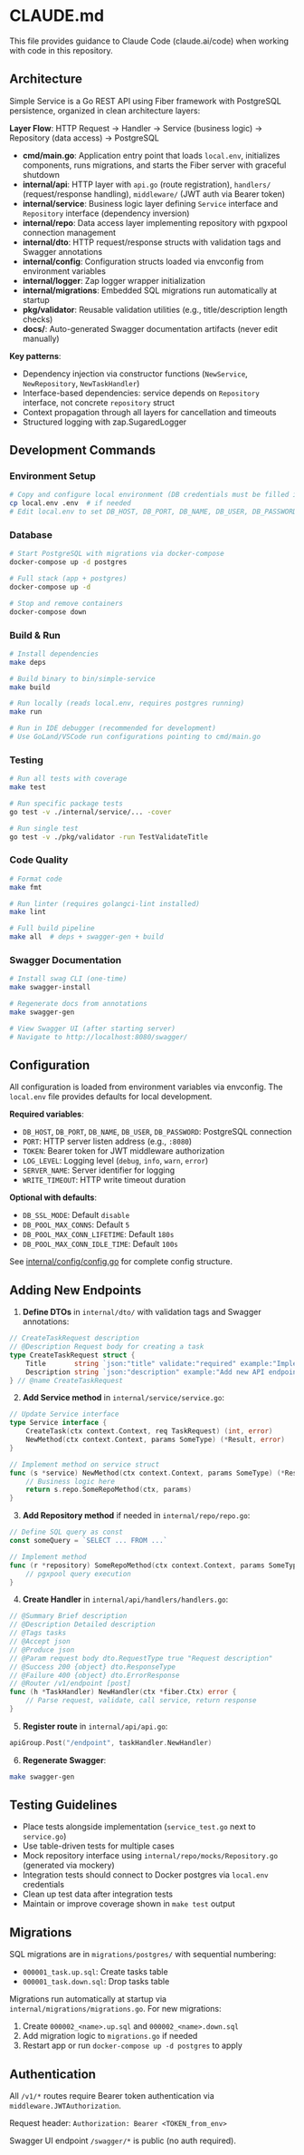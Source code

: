 # CLAUDE.md

This file provides guidance to Claude Code (claude.ai/code) when working with code in this repository.

## Architecture

Simple Service is a Go REST API using Fiber framework with PostgreSQL persistence, organized in clean architecture layers:

**Layer Flow**: HTTP Request → Handler → Service (business logic) → Repository (data access) → PostgreSQL

- **cmd/main.go**: Application entry point that loads `local.env`, initializes components, runs migrations, and starts the Fiber server with graceful shutdown
- **internal/api**: HTTP layer with `api.go` (route registration), `handlers/` (request/response handling), `middleware/` (JWT auth via Bearer token)
- **internal/service**: Business logic layer defining `Service` interface and `Repository` interface (dependency inversion)
- **internal/repo**: Data access layer implementing repository with pgxpool connection management
- **internal/dto**: HTTP request/response structs with validation tags and Swagger annotations
- **internal/config**: Configuration structs loaded via envconfig from environment variables
- **internal/logger**: Zap logger wrapper initialization
- **internal/migrations**: Embedded SQL migrations run automatically at startup
- **pkg/validator**: Reusable validation utilities (e.g., title/description length checks)
- **docs/**: Auto-generated Swagger documentation artifacts (never edit manually)

**Key patterns**:
- Dependency injection via constructor functions (`NewService`, `NewRepository`, `NewTaskHandler`)
- Interface-based dependencies: service depends on `Repository` interface, not concrete `repository` struct
- Context propagation through all layers for cancellation and timeouts
- Structured logging with zap.SugaredLogger

## Development Commands

### Environment Setup
```bash
# Copy and configure local environment (DB credentials must be filled in local.env)
cp local.env .env  # if needed
# Edit local.env to set DB_HOST, DB_PORT, DB_NAME, DB_USER, DB_PASSWORD
```

### Database
```bash
# Start PostgreSQL with migrations via docker-compose
docker-compose up -d postgres

# Full stack (app + postgres)
docker-compose up -d

# Stop and remove containers
docker-compose down
```

### Build & Run
```bash
# Install dependencies
make deps

# Build binary to bin/simple-service
make build

# Run locally (reads local.env, requires postgres running)
make run

# Run in IDE debugger (recommended for development)
# Use GoLand/VSCode run configurations pointing to cmd/main.go
```

### Testing
```bash
# Run all tests with coverage
make test

# Run specific package tests
go test -v ./internal/service/... -cover

# Run single test
go test -v ./pkg/validator -run TestValidateTitle
```

### Code Quality
```bash
# Format code
make fmt

# Run linter (requires golangci-lint installed)
make lint

# Full build pipeline
make all  # deps + swagger-gen + build
```

### Swagger Documentation
```bash
# Install swag CLI (one-time)
make swagger-install

# Regenerate docs from annotations
make swagger-gen

# View Swagger UI (after starting server)
# Navigate to http://localhost:8080/swagger/
```

## Configuration

All configuration is loaded from environment variables via envconfig. The `local.env` file provides defaults for local development.

**Required variables**:
- `DB_HOST`, `DB_PORT`, `DB_NAME`, `DB_USER`, `DB_PASSWORD`: PostgreSQL connection
- `PORT`: HTTP server listen address (e.g., `:8080`)
- `TOKEN`: Bearer token for JWT middleware authorization
- `LOG_LEVEL`: Logging level (`debug`, `info`, `warn`, `error`)
- `SERVER_NAME`: Server identifier for logging
- `WRITE_TIMEOUT`: HTTP write timeout duration

**Optional with defaults**:
- `DB_SSL_MODE`: Default `disable`
- `DB_POOL_MAX_CONNS`: Default `5`
- `DB_POOL_MAX_CONN_LIFETIME`: Default `180s`
- `DB_POOL_MAX_CONN_IDLE_TIME`: Default `100s`

See [internal/config/config.go](internal/config/config.go) for complete config structure.

## Adding New Endpoints

1. **Define DTOs** in `internal/dto/` with validation tags and Swagger annotations:
```go
// CreateTaskRequest description
// @Description Request body for creating a task
type CreateTaskRequest struct {
    Title       string `json:"title" validate:"required" example:"Implement feature"`
    Description string `json:"description" example:"Add new API endpoint"`
} // @name CreateTaskRequest
```

2. **Add Service method** in `internal/service/service.go`:
```go
// Update Service interface
type Service interface {
    CreateTask(ctx context.Context, req TaskRequest) (int, error)
    NewMethod(ctx context.Context, params SomeType) (*Result, error)
}

// Implement method on service struct
func (s *service) NewMethod(ctx context.Context, params SomeType) (*Result, error) {
    // Business logic here
    return s.repo.SomeRepoMethod(ctx, params)
}
```

3. **Add Repository method** if needed in `internal/repo/repo.go`:
```go
// Define SQL query as const
const someQuery = `SELECT ... FROM ...`

// Implement method
func (r *repository) SomeRepoMethod(ctx context.Context, params SomeType) (*Result, error) {
    // pgxpool query execution
}
```

4. **Create Handler** in `internal/api/handlers/handlers.go`:
```go
// @Summary Brief description
// @Description Detailed description
// @Tags tasks
// @Accept json
// @Produce json
// @Param request body dto.RequestType true "Request description"
// @Success 200 {object} dto.ResponseType
// @Failure 400 {object} dto.ErrorResponse
// @Router /v1/endpoint [post]
func (h *TaskHandler) NewHandler(ctx *fiber.Ctx) error {
    // Parse request, validate, call service, return response
}
```

5. **Register route** in `internal/api/api.go`:
```go
apiGroup.Post("/endpoint", taskHandler.NewHandler)
```

6. **Regenerate Swagger**:
```bash
make swagger-gen
```

## Testing Guidelines

- Place tests alongside implementation (`service_test.go` next to `service.go`)
- Use table-driven tests for multiple cases
- Mock repository interface using `internal/repo/mocks/Repository.go` (generated via mockery)
- Integration tests should connect to Docker postgres via `local.env` credentials
- Clean up test data after integration tests
- Maintain or improve coverage shown in `make test` output

## Migrations

SQL migrations are in `migrations/postgres/` with sequential numbering:
- `000001_task.up.sql`: Create tasks table
- `000001_task.down.sql`: Drop tasks table

Migrations run automatically at startup via `internal/migrations/migrations.go`. For new migrations:
1. Create `000002_<name>.up.sql` and `000002_<name>.down.sql`
2. Add migration logic to `migrations.go` if needed
3. Restart app or run `docker-compose up -d postgres` to apply

## Authentication

All `/v1/*` routes require Bearer token authentication via `middleware.JWTAuthorization`.

Request header: `Authorization: Bearer <TOKEN_from_env>`

Swagger UI endpoint `/swagger/*` is public (no auth required).
